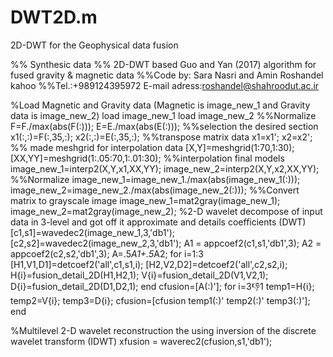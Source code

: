 # DWT2D.m
2D-DWT for the Geophysical data fusion

%% Synthesic data 
%% 2D-DWT based Guo and Yan (2017) algorithm for fused gravity & magnetic data
%%Code by: Sara Nasri and Amin Roshandel kahoo
%%Tel.:+989124395972 E-mail adress:roshandel@shahroodut.ac.ir

%Load Magnetic and Gravity data (Magnetic is image_new_1 and Gravity data is image_new_2)
load image_new_1
load image_new_2
%%Normalize
F=F./max(abs(F(:))); 
E=E./max(abs(E(:)));
%%selection the desired section
x1(:,:)=F(:,35,:); 
x2(:,:)=E(:,35,:);
%%transpose matrix data
x1=x1'; 
x2=x2';
%% made meshgrid for interpolation data
[X,Y]=meshgrid(1:70,1:30); 
[XX,YY]=meshgrid(1:.05:70,1:.01:30);
%%interpolation final models
image_new_1=interp2(X,Y,x1,XX,YY); 
image_new_2=interp2(X,Y,x2,XX,YY);
%%Normalize
image_new_1=image_new_1./max(abs(image_new_1(:))); 
image_new_2=image_new_2./max(abs(image_new_2(:)));
%%Convert matrix to grayscale image
image_new_1=mat2gray(image_new_1); 
image_new_2=mat2gray(image_new_2);
%2-D wavelet decompose of input data in 3-level and got off it approximate and details coefficients (DWT)
[c1,s1]=wavedec2(image_new_1,3,'db1'); 
[c2,s2]=wavedec2(image_new_2,3,'db1');
A1 = appcoef2(c1,s1,'db1',3); 
A2 = appcoef2(c2,s2,'db1',3);
A=.5*A1+.5*A2; 
for i=1:3
    [H1,V1,D1]=detcoef2('all',c1,s1,i);
    [H2,V2,D2]=detcoef2('all',c2,s2,i);
    H{i}=fusion_detail_2D(H1,H2,1);
    V{i}=fusion_detail_2D(V1,V2,1);
    D{i}=fusion_detail_2D(D1,D2,1);
end
cfusion=[A(:)']; 
for i=3:-1:1
    temp1=H{i};
    temp2=V{i};
    temp3=D{i};
    cfusion=[cfusion temp1(:)' temp2(:)' temp3(:)'];
end

%Multilevel 2-D wavelet reconstruction the using inversion of the discrete wavelet transform (IDWT)
xfusion = waverec2(cfusion,s1,'db1'); 
